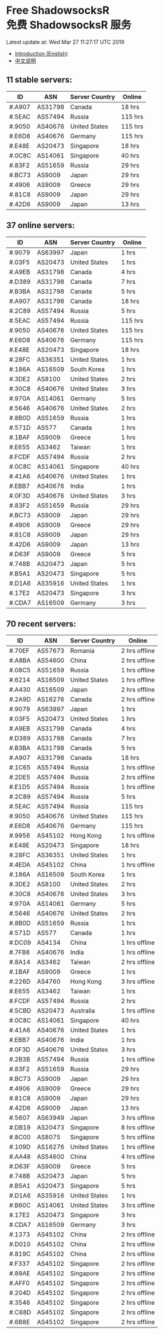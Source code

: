 # Free ShadowsocksR<br>免费 ShadowsocksR 服务

Latest update at: Wed Mar 27 11:27:17 UTC 2019

- [Introduction (English)](https://vision-network.readthedocs.io/en/latest/services/autossr.html)
- [中文说明](https://vision-network.readthedocs.io/zh_CN/latest/services/autossr.html)


## 11 stable servers:

| ID | ASN | Server Country | Online |
| ------ | ------ | ------ | ------ |
| #.A907 | AS31798 | Canada | 18 hrs |
| #.5EAC | AS57494 | Russia | 115 hrs |
| #.9050 | AS40676 | United States | 115 hrs |
| #.E6D8 | AS40676 | Germany | 115 hrs |
| #.E48E | AS20473 | Singapore | 18 hrs |
| #.0C8C | AS14061 | Singapore | 40 hrs |
| #.83F2 | AS51659 | Russia | 29 hrs |
| #.BC73 | AS9009 | Japan | 29 hrs |
| #.4906 | AS9009 | Greece | 29 hrs |
| #.81C8 | AS9009 | Japan | 29 hrs |
| #.42D6 | AS9009 | Japan | 13 hrs |

## 37 online servers:

| ID | ASN | Server Country | Online |
| ------ | ------ | ------ | ------ |
| #.9079 | AS63997 | Japan | 1 hrs |
| #.03F5 | AS20473 | United States | 1 hrs |
| #.A9EB | AS31798 | Canada | 4 hrs |
| #.D389 | AS31798 | Canada | 7 hrs |
| #.B3BA | AS31798 | Canada | 5 hrs |
| #.A907 | AS31798 | Canada | 18 hrs |
| #.2C89 | AS57494 | Russia | 5 hrs |
| #.5EAC | AS57494 | Russia | 115 hrs |
| #.9050 | AS40676 | United States | 115 hrs |
| #.E6D8 | AS40676 | Germany | 115 hrs |
| #.E48E | AS20473 | Singapore | 18 hrs |
| #.28FC | AS36351 | United States | 1 hrs |
| #.186A | AS16509 | South Korea | 1 hrs |
| #.3DE2 | AS8100 | United States | 2 hrs |
| #.30C8 | AS40676 | United States | 3 hrs |
| #.970A | AS14061 | Germany | 5 hrs |
| #.5646 | AS40676 | United States | 2 hrs |
| #.8B0D | AS51659 | Russia | 1 hrs |
| #.571D | AS577 | Canada | 1 hrs |
| #.1BAF | AS9009 | Greece | 1 hrs |
| #.E655 | AS3462 | Taiwan | 1 hrs |
| #.FCDF | AS57494 | Russia | 2 hrs |
| #.0C8C | AS14061 | Singapore | 40 hrs |
| #.41A6 | AS40676 | United States | 1 hrs |
| #.EBB7 | AS40676 | India | 1 hrs |
| #.0F3D | AS40676 | United States | 3 hrs |
| #.83F2 | AS51659 | Russia | 29 hrs |
| #.BC73 | AS9009 | Japan | 29 hrs |
| #.4906 | AS9009 | Greece | 29 hrs |
| #.81C8 | AS9009 | Japan | 29 hrs |
| #.42D6 | AS9009 | Japan | 13 hrs |
| #.D63F | AS9009 | Greece | 5 hrs |
| #.748B | AS20473 | Japan | 5 hrs |
| #.B5A1 | AS20473 | Singapore | 5 hrs |
| #.D1A6 | AS35916 | United States | 1 hrs |
| #.17E2 | AS20473 | Singapore | 3 hrs |
| #.CDA7 | AS16509 | Germany | 3 hrs |

## 70 recent servers:

| ID | ASN | Server Country | Online |
| ------ | ------ | ------ | ------ |
| #.70EF | AS57673 | Romania | 2 hrs offline |
| #.A8BA | AS54600 | China | 2 hrs offline |
| #.08C5 | AS51659 | Russia | 1 hrs offline |
| #.6214 | AS16509 | United States | 1 hrs offline |
| #.A430 | AS16509 | Japan | 2 hrs offline |
| #.2A9D | AS16276 | Canada | 2 hrs offline |
| #.9079 | AS63997 | Japan | 1 hrs |
| #.03F5 | AS20473 | United States | 1 hrs |
| #.A9EB | AS31798 | Canada | 4 hrs |
| #.D389 | AS31798 | Canada | 7 hrs |
| #.B3BA | AS31798 | Canada | 5 hrs |
| #.A907 | AS31798 | Canada | 18 hrs |
| #.1C65 | AS57494 | Russia | 1 hrs offline |
| #.2DE5 | AS57494 | Russia | 2 hrs offline |
| #.E1D5 | AS57494 | Russia | 1 hrs offline |
| #.2C89 | AS57494 | Russia | 5 hrs |
| #.5EAC | AS57494 | Russia | 115 hrs |
| #.9050 | AS40676 | United States | 115 hrs |
| #.E6D8 | AS40676 | Germany | 115 hrs |
| #.9956 | AS45102 | Hong Kong | 1 hrs offline |
| #.E48E | AS20473 | Singapore | 18 hrs |
| #.28FC | AS36351 | United States | 1 hrs |
| #.4EDA | AS45102 | China | 1 hrs offline |
| #.186A | AS16509 | South Korea | 1 hrs |
| #.3DE2 | AS8100 | United States | 2 hrs |
| #.30C8 | AS40676 | United States | 3 hrs |
| #.970A | AS14061 | Germany | 5 hrs |
| #.5646 | AS40676 | United States | 2 hrs |
| #.8B0D | AS51659 | Russia | 1 hrs |
| #.571D | AS577 | Canada | 1 hrs |
| #.DC09 | AS4134 | China | 1 hrs offline |
| #.7FB8 | AS40676 | India | 1 hrs offline |
| #.8A14 | AS3462 | Taiwan | 2 hrs offline |
| #.1BAF | AS9009 | Greece | 1 hrs |
| #.226D | AS4760 | Hong Kong | 3 hrs offline |
| #.E655 | AS3462 | Taiwan | 1 hrs |
| #.FCDF | AS57494 | Russia | 2 hrs |
| #.5CBD | AS20473 | Australia | 1 hrs offline |
| #.0C8C | AS14061 | Singapore | 40 hrs |
| #.41A6 | AS40676 | United States | 1 hrs |
| #.EBB7 | AS40676 | India | 1 hrs |
| #.0F3D | AS40676 | United States | 3 hrs |
| #.2B3B | AS57494 | Russia | 1 hrs offline |
| #.83F2 | AS51659 | Russia | 29 hrs |
| #.BC73 | AS9009 | Japan | 29 hrs |
| #.4906 | AS9009 | Greece | 29 hrs |
| #.81C8 | AS9009 | Japan | 29 hrs |
| #.42D6 | AS9009 | Japan | 13 hrs |
| #.5607 | AS63949 | Japan | 3 hrs offline |
| #.DB19 | AS20473 | Singapore | 8 hrs offline |
| #.8C00 | AS8075 | Singapore | 5 hrs offline |
| #.109D | AS16276 | United States | 1 hrs offline |
| #.AA48 | AS54600 | China | 4 hrs offline |
| #.D63F | AS9009 | Greece | 5 hrs |
| #.748B | AS20473 | Japan | 5 hrs |
| #.B5A1 | AS20473 | Singapore | 5 hrs |
| #.D1A6 | AS35916 | United States | 1 hrs |
| #.B60C | AS14061 | United States | 3 hrs offline |
| #.17E2 | AS20473 | Singapore | 3 hrs |
| #.CDA7 | AS16509 | Germany | 3 hrs |
| #.1373 | AS45102 | China | 2 hrs offline |
| #.D010 | AS45102 | China | 2 hrs offline |
| #.819C | AS45102 | China | 2 hrs offline |
| #.F337 | AS45102 | Singapore | 2 hrs offline |
| #.89AE | AS45102 | Singapore | 2 hrs offline |
| #.AFF0 | AS45102 | Singapore | 2 hrs offline |
| #.204D | AS45102 | Singapore | 2 hrs offline |
| #.3546 | AS45102 | Singapore | 2 hrs offline |
| #.C88D | AS45102 | Singapore | 2 hrs offline |
| #.6B8E | AS45102 | Singapore | 2 hrs offline |


